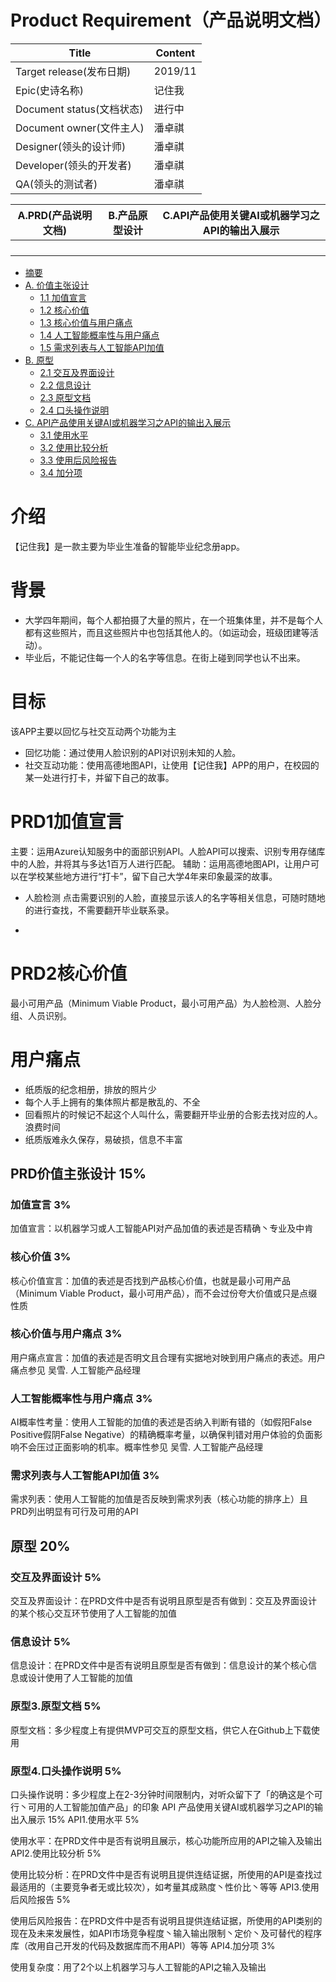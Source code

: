 # Product Requirement（产品说明文档）

| Title                     | Content |
| ------------------------- | ------- |
| Target release(发布日期)  | 2019/11 |
| Epic(史诗名称)            | 记住我  |
| Document status(文档状态) | 进行中  |
| Document owner(文件主人)  | 潘卓祺  |
| Designer(领头的设计师)    | 潘卓祺  |
| Developer(领头的开发者)   | 潘卓祺  |
| QA(领头的测试者)          | 潘卓祺  |



| A.PRD(产品说明文档) | B.产品原型设计 | C.API产品使用关键AI或机器学习之API的输出入展示 |
| ------------------- | -------------- | ----------------------------------------------- |
|                     |                |                                                 |
|                     |                |                                                 |
|                     |                |                                                 |
|                     |                |                                                 |




- [摘要](#摘要)
- [A. 价值主张设计](#价值主张设计)
    - [1.1 加值宣言](#加值宣言)
    - [1.2 核心价值](#核心价值)
    - [1.3 核心价值与用户痛点](#核心价值与用户痛点)
    - [1.4 人工智能概率性与用户痛点](#人工智能概率性与用户痛点)
    - [1.5 需求列表与人工智能API加值](#需求列表与人工智能API加值)
- [B. 原型](#原型)
    - [2.1 交互及界面设计](#交互及界面设计)
    - [2.2 信息设计](#信息设计)
    - [2.3 原型文档](#原型文档)
    - [2.4 口头操作说明](#口头操作说明)
- [C. API产品使用关键AI或机器学习之API的输出入展示](#API产品使用关键AI或机器学习之API的输出入展示)
    - [3.1 使用水平](#使用水平)
    - [3.2 使用比较分析](#使用比较分析)
    - [3.3 使用后风险报告](#使用后风险报告)
    - [3.4 加分项](#加分项)



# 介绍
【记住我】是一款主要为毕业生准备的智能毕业纪念册app。

# 背景
- 大学四年期间，每个人都拍摄了大量的照片，在一个班集体里，并不是每个人都有这些照片，而且这些照片中也包括其他人的。（如运动会，班级团建等活动）。
- 毕业后，不能记住每一个人的名字等信息。在街上碰到同学也认不出来。

# 目标
该APP主要以回忆与社交互动两个功能为主
- 回忆功能：通过使用人脸识别的API对识别未知的人脸。
- 社交互动功能：使用高德地图API，让使用【记住我】APP的用户，在校园的某一处进行打卡，并留下自己的故事。


# PRD1加值宣言
主要：运用Azure认知服务中的面部识别API。人脸API可以搜索、识别专用存储库中的人脸，并将其与多达1百万人进行匹配。
辅助：运用高德地图API，让用户可以在学校某些地方进行“打卡”，留下自己大学4年来印象最深的故事。

- 人脸检测
点击需要识别的人脸，直接显示该人的名字等相关信息，可随时随地的进行查找，不需要翻开毕业联系录。

- 

# PRD2核心价值
最小可用产品（Minimum Viable Product，最小可用产品）为人脸检测、人脸分组、人员识别。





# 用户痛点
- 纸质版的纪念相册，排放的照片少
- 每个人手上拥有的集体照片都是散乱的、不全
- 回看照片的时候记不起这个人叫什么，需要翻开毕业册的合影去找对应的人。浪费时间
- 纸质版难永久保存，易破损，信息不丰富





## PRD价值主张设计 15%

### 加值宣言 3%
加值宣言：以机器学习或人工智能API对产品加值的表述是否精确丶专业及中肯

### 核心价值 3%
核心价值宣言：加值的表述是否找到产品核心价值，也就是最小可用产品（Minimum Viable Product，最小可用产品），而不会过份夸大价值或只是点缀性质

### 核心价值与用户痛点 3%
用户痛点宣言：加值的表述是否明文且合理有实据地对映到用户痛点的表述。用户痛点参见 吴雪. 人工智能产品经理

### 人工智能概率性与用户痛点 3%
AI概率性考量：使用人工智能的加值的表述是否纳入判断有错的（如假阳False Positive假阴False Negative）的精确概率考量，以确保判错对用户体验的负面影响不会压过正面影响的机率。概率性参见 吴雪. 人工智能产品经理

### 需求列表与人工智能API加值 3%
需求列表：使用人工智能的加值是否反映到需求列表（核心功能的排序上）且PRD列出明显有可行及可用的API



## 原型 20%
### 交互及界面设计 5%

交互及界面设计：在PRD文件中是否有说明且原型是否有做到：交互及界面设计的某个核心交互环节使用了人工智能的加值

### 信息设计 5%

信息设计：在PRD文件中是否有说明且原型是否有做到：信息设计的某个核心信息或设计使用了人工智能的加值
### 原型3.原型文档 5%

原型文档：多少程度上有提供MVP可交互的原型文档，供它人在Github上下载使用
### 原型4.口头操作说明 5%

口头操作说明：多少程度上在2-3分钟时间限制内，对听众留下了「的确这是个可行丶可用的人工智能加值产品」的印象
API 产品使用关键AI或机器学习之API的输出入展示 15%
API1.使用水平 5%

使用水平：在PRD文件中是否有说明且展示，核心功能所应用的API之输入及输出
API2.使用比较分析 5%

使用比较分析：在PRD文件中是否有说明且提供连结证据，所使用的API是查找过最适用的（主要竞争者无或比较次），如考量其成熟度丶性价比丶等等
API3.使用后风险报告 5%

使用后风险报告：在PRD文件中是否有说明且提供连结证据，所使用的API类别的现在及未来发展性，如API市场竞争程度丶输入输出限制丶定价丶及可替代的程序库（改用自己开发的代码及数据库而不用API）等等
API4.加分项 3%

使用复杂度：用了2个以上机器学习与人工智能的API之输入及输出